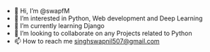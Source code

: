 - 👋 Hi, I’m @swapfM
- 👀 I’m interested in Python, Web development and Deep Learning
- 🌱 I’m currently learning Django
- 💞️ I’m looking to collaborate on any Projects related to Python
- 📫 How to reach me singhswapnil507@gmail.com

<!---
swapfM/swapfM is a ✨ special ✨ repository because its `README.md` (this file) appears on your GitHub profile.
You can click the Preview link to take a look at your changes.
--->
